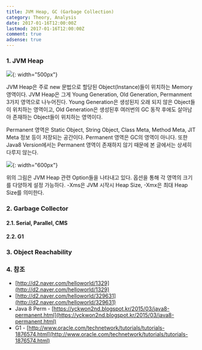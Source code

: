 ```yaml
---
title: JVM Heap, GC (Garbage Collection)
category: Theory, Analysis
date: 2017-01-16T12:00:00Z
lastmod: 2017-01-16T12:00:00Z
comment: true
adsense: true
---
```


### 1. JVM Heap

![]({{site.baseurl}}/images/theory_analysis/JVM_Heap_GC/JVM_Heap.PNG){: width="500px"}

JVM Heap은 주로 new 문법으로 할당된 Object(Instance)들이 위치하는 Memory 영역이다. JVM Heap은 그게 Young Generation, Old Generation, Permanment 3가지 영역으로 나누어진다. Young Generation은 생성된지 오래 되지 않은 Object들이 위치하는 영역이고, Old Generation은 생성된후 여러번의 GC 동작 후에도 살아남아 존재하는 Object들이 위치하는 영역이다.

Permanent 영역은 Static Object, String Object, Class Meta, Method Meta, JIT Meta 정보 등이 저장되는 공간이다. Permanent 영역은 GC의 영역이 아니다. 또한 Java8 Version에서는 Permanent 영역이 존재하지 않기 때문에 본 글에서는 상세히 다루지 않는다.

![]({{site.baseurl}}/images/theory_analysis/JVM_Heap_GC/JVM_Heap_Option.PNG){: width="600px"}

위의 그림은 JVM Heap 관련 Option들을 나타내고 있다. 옵션을 통해 각 영역의 크기를 다양하게 설정 가능하다. -Xms은 JVM 시작시 Heap Size, -Xmx은 최대 Heap Size를 의미한다.

### 2. Garbage Collector

#### 2.1. Serial, Parallel, CMS

#### 2.2. G1

### 3. Object Reachability

### 4. 참조

* [http://d2.naver.com/helloworld/1329](http://d2.naver.com/helloworld/1329)
* [http://d2.naver.com/helloworld/329631](http://d2.naver.com/helloworld/329631)
* Java 8 Perm - [https://yckwon2nd.blogspot.kr/2015/03/java8-permanent.html](https://yckwon2nd.blogspot.kr/2015/03/java8-permanent.html)
* G1 - [http://www.oracle.com/technetwork/tutorials/tutorials-1876574.html](http://www.oracle.com/technetwork/tutorials/tutorials-1876574.html)
